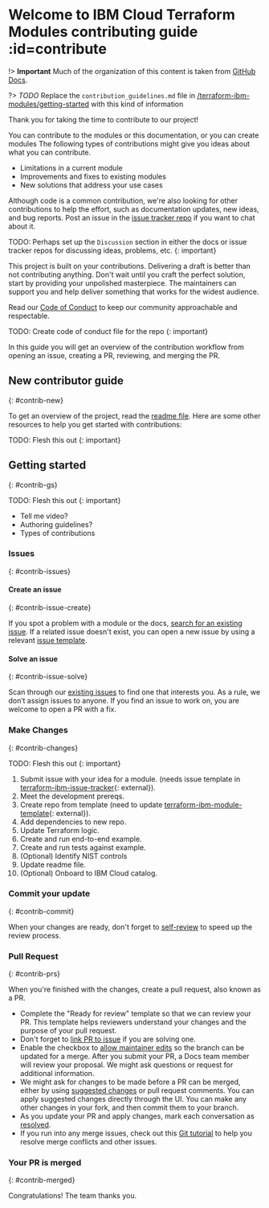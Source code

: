 # Welcome to IBM Cloud Terraform Modules contributing guide :id=contribute

!> **Important** Much of the organization of this content is taken from [GitHub Docs](https://github.com/github/docs/blob/main/CONTRIBUTING.md).

?> *TODO* Replace the `contribution_guidelines.md` file in [/terraform-ibm-modules/getting-started](https://github.com/terraform-ibm-modules/getting-started) with this kind of information

Thank you for taking the time to contribute to our project!

You can contribute to the modules or this documentation, or you can create modules The following types of contributions might give you ideas about what you can contribute.

- Limitations in a current module
- Improvements and fixes to existing modules
- New solutions that address your use cases

Although code is a common contribution, we're also looking for other contributions to help the effort, such as documentation updates, new ideas, and bug reports. Post an issue in the [issue tracker repo](https://github.com/terraform-ibm-modules/terraform-ibm-issue-tracker/issues) if you want to chat about it.

TODO: Perhaps set up the `Discussion` section in either the docs or issue tracker repos for discussing ideas, problems, etc.
{: important}

This project is built on your contributions. Delivering a draft is better than not contributing anything. Don't wait until you craft the perfect solution, start by providing your unpolished masterpiece. The maintainers can support you and help deliver something that works for the widest audience.

Read our [Code of Conduct](./CODE_OF_CONDUCT.md) to keep our community approachable and respectable.

TODO: Create code of conduct file for the repo
{: important}

In this guide you will get an overview of the contribution workflow from opening an issue, creating a PR, reviewing, and merging the PR.

<!-- Use the table of contents icon <img src="./assets/images/table-of-contents.png" width="25" height="25" /> on the top left corner of this document to get to a specific section of this guide quickly. -->

## New contributor guide
{: #contrib-new}

To get an overview of the project, read the [readme file](README.md). Here are some other resources to help you get started with contributions:

TODO: Flesh this out
{: important}

## Getting started
{: #contrib-gs}

TODO: Flesh this out
{: important}

- Tell me video?
- Authoring guidelines?
- Types of contributions

### Issues
{: #contrib-issues}

#### Create an issue
{: #contrib-issue-create}

If you spot a problem with a module or the docs, [search for an existing issue](https://github.com/terraform-ibm-modules/terraform-ibm-issue-tracker/issues). If a related issue doesn't exist, you can open a new issue by using a relevant [issue template](https://github.com/terraform-ibm-modules/terraform-ibm-issue-tracker/issues/new/choose).

#### Solve an issue
{: #contrib-issue-solve}

Scan through our [existing issues](https://github.com/terraform-ibm-modules/terraform-ibm-issue-tracker/issues) to find one that interests you. As a rule, we don’t assign issues to anyone. If you find an issue to work on, you are welcome to open a PR with a fix.

### Make Changes
{: #contrib-changes}

TODO: Flesh this out
{: important}

1.  Submit issue with your idea for a module. (needs issue template in [terraform-ibm-issue-tracker](https://github.com/terraform-ibm-modules/terraform-ibm-issue-tracker/issues/new/choose){: external}).
1.  Meet the development prereqs.
1.  Create repo from template (need to update [terraform-ibm-module-template](https://github.com/terraform-ibm-modules/terraform-ibm-module-template){: external}).
1.  Add dependencies to new repo.
1.  Update Terraform logic.
1.  Create and run end-to-end example.
1.  Create and run tests against example.
1.  (Optional) Identify NIST controls
1.  Update readme file.
1.  (Optional) Onboard to IBM Cloud catalog.

### Commit your update
{: #contrib-commit}

When your changes are ready, don't forget to [self-review](/contributing/self-review.md) to speed up the review process.

### Pull Request
{: #contrib-prs}

When you're finished with the changes, create a pull request, also known as a PR.

- Complete the "Ready for review" template so that we can review your PR. This template helps reviewers understand your changes and the purpose of your pull request.
- Don't forget to [link PR to issue](https://docs.github.com/en/issues/tracking-your-work-with-issues/linking-a-pull-request-to-an-issue) if you are solving one.
- Enable the checkbox to [allow maintainer edits](https://docs.github.com/en/github/collaborating-with-issues-and-pull-requests/allowing-changes-to-a-pull-request-branch-created-from-a-fork) so the branch can be updated for a merge. After you submit your PR, a Docs team member will review your proposal. We might ask questions or request for additional information.
- We might ask for changes to be made before a PR can be merged, either by using [suggested changes](https://docs.github.com/en/github/collaborating-with-issues-and-pull-requests/incorporating-feedback-in-your-pull-request) or pull request comments. You can apply suggested changes directly through the UI. You can make any other changes in your fork, and then commit them to your branch.
- As you update your PR and apply changes, mark each conversation as [resolved](https://docs.github.com/en/github/collaborating-with-issues-and-pull-requests/commenting-on-a-pull-request#resolving-conversations).
- If you run into any merge issues, check out this [Git tutorial](https://github.com/skills/resolve-merge-conflicts) to help you resolve merge conflicts and other issues.

### Your PR is merged
{: #contrib-merged}

Congratulations! The team thanks you.
